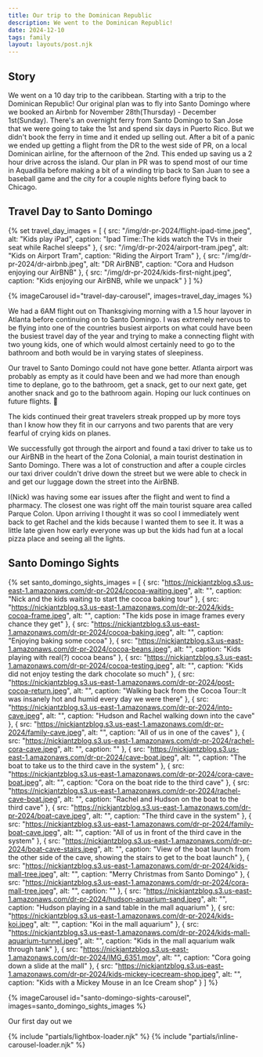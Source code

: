 ```yaml
---
title: Our trip to the Dominican Republic
description: We went to the Dominican Republic!
date: 2024-12-10
tags: family
layout: layouts/post.njk
---
```


## Story

We went on a 10 day trip to the caribbean. Starting with a trip to the Dominican Republic! Our original plan was to fly into Santo Domingo where we booked an Airbnb for November 28th(Thursday) - December 1st(Sunday). There's an overnight ferry from Santo Domingo to San Jose that we were going to take the 1st and spend six days in Puerto Rico. But we didn't book the ferry in time and it ended up selling out. After a bit of a panic we ended up getting a flight from the DR to the west side of PR, on a local Dominican airline, for the afternoon of the 2nd. This ended up saving us a 2 hour drive across the island. Our plan in PR was to spend most of our time in Aquadilla before making a bit of a winding trip back to San Juan to see a baseball game and the city for a couple nights before flying back to Chicago.

## Travel Day to Santo Domingo

{% set travel_day_images = [
{ src: "/img/dr-pr-2024/flight-ipad-time.jpeg", alt: "Kids play iPad", caption: "Ipad Time::The kids watch the TVs in their seat while Rachel sleeps" },
{ src: "/img/dr-pr-2024/airport-tram.jpeg", alt: "Kids on Airport Tram", caption: "Riding the Airport Tram" },
{ src: "/img/dr-pr-2024/dr-airbnb.jpeg", alt: "DR AirBNB", caption: "Cora and Hudson enjoying our AirBNB" },
{ src: "/img/dr-pr-2024/kids-first-night.jpeg", caption: "Kids enjoying our AirBNB, while we unpack" }
] %}

{% imageCarousel id="travel-day-carousel", images=travel_day_images %}

We had a 6AM flight out on Thanksgiving morning with a 1.5 hour layover in Atlanta before continuing on to Santo Domingo. I was extremely nervous to be flying into one of the countries busiest airports on what could have been the busiest travel day of the year and trying to make a connecting flight with two young kids, one of which would almost certainly need to go to the bathroom and both would be in varying states of sleepiness. 

Our travel to Santo Domingo could not have gone better. Atlanta airport was probably as empty as it could have been and we had more than enough time to deplane, go to the bathroom, get a snack, get to our next gate, get another snack and go to the bathroom again. Hoping our luck continues on future flights. 🤞

The kids continued their great travelers streak propped up by more toys than I know how they fit in our carryons and two parents that are very fearful of crying kids on planes.

We successfully got through the airport and found a taxi driver to take us to our AirBNB in the heart of the Zona Colonial, a main tourist destination in Santo Domingo. There was a lot of construction and after a couple circles our taxi driver couldn't drive down the street but we were able to check in and get our luggage down the street into the AirBNB.

I(Nick) was having some ear issues after the flight and went to find a pharmacy. The closest one was right off the main tourist square area called Parque Colon. Upon arriving I thought it was so cool I immediately went back to get Rachel and the kids because I wanted them to see it. It was a little late given how early everyone was up but the kids had fun at a local pizza place and seeing all the lights.


## Santo Domingo Sights

{% set santo_domingo_sights_images = [
{ src: "https://nickjantzblog.s3.us-east-1.amazonaws.com/dr-pr-2024/cocoa-waiting.jpeg", alt: "", caption: "Nick and the kids waiting to start the cocoa baking tour" },
{ src: "https://nickjantzblog.s3.us-east-1.amazonaws.com/dr-pr-2024/kids-cocoa-frame.jpeg", alt: "", caption: "The kids pose in image frames every chance they get" },
{ src: "https://nickjantzblog.s3.us-east-1.amazonaws.com/dr-pr-2024/cocoa-baking.jpeg", alt: "", caption: "Enjoying baking some cocoa" },
{ src: "https://nickjantzblog.s3.us-east-1.amazonaws.com/dr-pr-2024/cocoa-beans.jpeg", alt: "", caption: "Kids playing with real(?) cocoa beans" },
{ src: "https://nickjantzblog.s3.us-east-1.amazonaws.com/dr-pr-2024/cocoa-testing.jpeg", alt: "", caption: "Kids did not enjoy testing the dark chocolate so much" },
{ src: "https://nickjantzblog.s3.us-east-1.amazonaws.com/dr-pr-2024/post-cocoa-return.jpeg", alt: "", caption: "Walking back from the Cocoa Tour::It was insanely hot and humid every day we were there" },
{ src: "https://nickjantzblog.s3.us-east-1.amazonaws.com/dr-pr-2024/into-cave.jpeg", alt: "", caption: "Hudson and Rachel walking down into the cave" },
{ src: "https://nickjantzblog.s3.us-east-1.amazonaws.com/dr-pr-2024/family-cave.jpeg", alt: "", caption: "All of us in one of the caves" },
{ src: "https://nickjantzblog.s3.us-east-1.amazonaws.com/dr-pr-2024/rachel-cora-cave.jpeg", alt: "", caption: "" },
{ src: "https://nickjantzblog.s3.us-east-1.amazonaws.com/dr-pr-2024/cave-boat.jpeg", alt: "", caption: "The boat to take us to the third cave in the system" },
{ src: "https://nickjantzblog.s3.us-east-1.amazonaws.com/dr-pr-2024/cora-cave-boat.jpeg", alt: "", caption: "Cora on the boat ride to the third cave" },
{ src: "https://nickjantzblog.s3.us-east-1.amazonaws.com/dr-pr-2024/rachel-cave-boat.jpeg", alt: "", caption: "Rachel and Hudson on the boat to the third cave" },
{ src: "https://nickjantzblog.s3.us-east-1.amazonaws.com/dr-pr-2024/boat-cave.jpeg", alt: "", caption: "The third cave in the system" },
{ src: "https://nickjantzblog.s3.us-east-1.amazonaws.com/dr-pr-2024/family-boat-cave.jpeg", alt: "", caption: "All of us in front of the third cave in the system" },
{ src: "https://nickjantzblog.s3.us-east-1.amazonaws.com/dr-pr-2024/boat-cave-stairs.jpeg", alt: "", caption: "View of the boat launch from the other side of the cave, showing the stairs to get to the boat launch" },
{ src: "https://nickjantzblog.s3.us-east-1.amazonaws.com/dr-pr-2024/kids-mall-tree.jpeg", alt: "", caption: "Merry Christmas from Santo Domingo" },
{ src: "https://nickjantzblog.s3.us-east-1.amazonaws.com/dr-pr-2024/cora-mall-tree.jpeg", alt: "", caption: "" },
{ src: "https://nickjantzblog.s3.us-east-1.amazonaws.com/dr-pr-2024/hudson-aquarium-sand.jpeg", alt: "", caption: "Hudson playing in a sand table in the mall aquarium" },
{ src: "https://nickjantzblog.s3.us-east-1.amazonaws.com/dr-pr-2024/kids-koi.jpeg", alt: "", caption: "Koi in the mall aquarium" },
{ src: "https://nickjantzblog.s3.us-east-1.amazonaws.com/dr-pr-2024/kids-mall-aquarium-tunnel.jpeg", alt: "", caption: "Kids in the mall aquarium walk through tank" },
{ src: "https://nickjantzblog.s3.us-east-1.amazonaws.com/dr-pr-2024/IMG_6351.mov", alt: "", caption: "Cora going down a slide at the mall" },
{ src: "https://nickjantzblog.s3.us-east-1.amazonaws.com/dr-pr-2024/kids-mickey-icecream-shop.jpeg", alt: "", caption: "Kids with a Mickey Mouse in an Ice Cream shop" }
] %}

{% imageCarousel id="santo-domingo-sights-carousel", images=santo_domingo_sights_images %}

Our first day out we 

{% include "partials/lightbox-loader.njk" %}
{% include "partials/inline-carousel-loader.njk" %} 